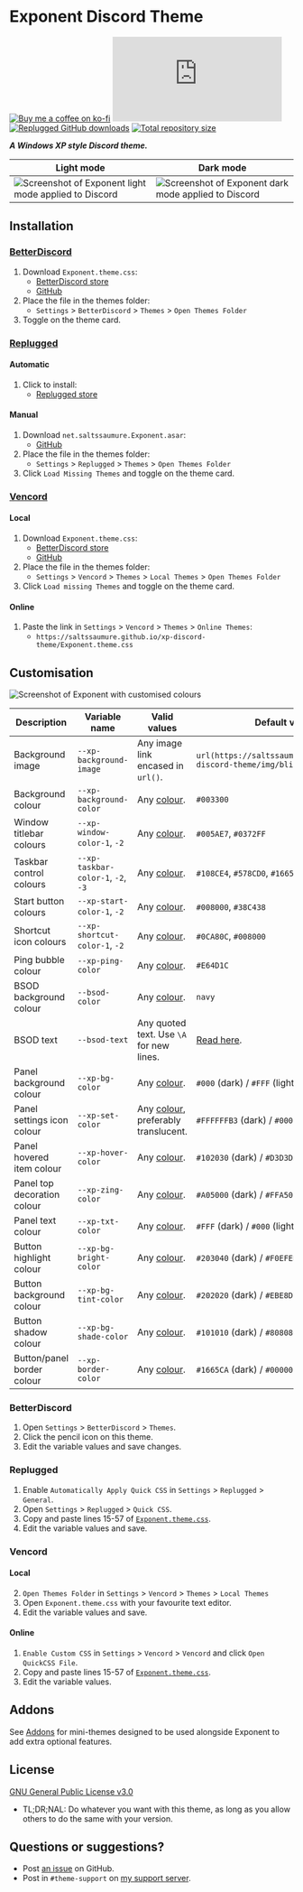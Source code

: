 [light]:        https://user-images.githubusercontent.com/29710355/229367843-ad03f107-ad47-4c63-9692-89cd781d40f8.png
[dark]:         https://user-images.githubusercontent.com/29710355/229367846-78bf3675-a091-4f60-8ff0-4427697a2ef2.png
[customised]:   https://github.com/Saltssaumure/xp-discord-theme/assets/29710355/e076daf4-23d5-40f2-9a86-ca3fdf0e251c
[bsod-text]:    https://github.com/Saltssaumure/xp-discord-theme/blob/main/scss/top/_vars-scss.scss
[addons]:       https://github.com/Saltssaumure/xp-discord-theme/tree/main/addon

[css-color]:        https://developer.mozilla.org/en-US/docs/Web/CSS/color_value
[discord]:          https://discord.gg/uy8nKQVatp

[BetterDiscord]:    https://betterdiscord.app/
[Replugged]:        https://replugged.dev/
[Vencord]:          https://github.com/Vendicated/Vencord

[shield-donate]:    https://img.shields.io/badge/Donate-ko--fi-orange?style=flat-square&logo=kofi&logoColor=orange
[ko-fi]:            https://ko-fi.com/saltssaumure "Buy me a coffee!"

[shield-bd-dl]:     https://img.shields.io/github/downloads/Saltssaumure/xp-discord-theme/Exponent.theme.css?color=purple&label=Downloads&style=flat-square
[shield-asar-dl]:   https://img.shields.io/github/downloads/Saltssaumure/xp-discord-theme/net.saltssaumure.Exponent.asar?color=purple&label=Downloads&style=flat-square
[shield-repo-size]: https://img.shields.io/github/repo-size/Saltssaumure/xp-discord-theme?label=Repository&style=flat-square "Total size"

[github]:           https://github.com/Saltssaumure/xp-discord-theme
[license]:          https://github.com/Saltssaumure/xp-discord-theme/blob/main/LICENSE
[issues]:           https://github.com/Saltssaumure/xp-discord-theme/issues
[.theme.css]:       https://github.com/Saltssaumure/xp-discord-theme/blob/main/Exponent.theme.css

[release-bd]:       https://betterdiscord.app/theme/?id=823 "BetterDiscord store page"
[release-bd-gh]:    https://github.com/Saltssaumure/xp-discord-theme/releases/latest/download/Exponent.theme.css "Get latest release"
[release-rp]:       https://replugged.dev/store/net.saltssaumure.Exponent "Replugged store page"
[release-rp-gh]:    https://github.com/Saltssaumure/xp-discord-theme/releases/latest/download/net.saltssaumure.Exponent.asar "Get latest release"

# Exponent Discord Theme
[![Buy me a coffee on ko-fi][shield-donate]][ko-fi]
[![BetterDiscord GitHub downloads][shield-bd-dl]][release-bd-gh]
[![Replugged GitHub downloads][shield-asar-dl]][release-rp-gh]
[![Total repository size][shield-repo-size]][github]

***A Windows XP style Discord theme.***

| Light mode                                                      | Dark mode                                                    |
| --------------------------------------------------------------- | ------------------------------------------------------------ |
| ![Screenshot of Exponent light mode applied to Discord ][light] | ![Screenshot of Exponent dark mode applied to Discord][dark] |

## Installation

### [BetterDiscord][BetterDiscord]
1. Download `Exponent.theme.css`:
    - [BetterDiscord store][release-bd]
    - [GitHub][release-bd-gh]
2. Place the file in the themes folder:
    - `Settings` > `BetterDiscord` > `Themes` > `Open Themes Folder`
3. Toggle on the theme card.

### [Replugged][Replugged]
#### Automatic
1. Click to install:
    - [Replugged store][release-rp]
#### Manual
1. Download `net.saltssaumure.Exponent.asar`:
    - [GitHub][release-rp-gh]
2. Place the file in the themes folder:
    - `Settings` > `Replugged` > `Themes` > `Open Themes Folder`
3. Click `Load Missing Themes` and toggle on the theme card.

### [Vencord][Vencord]
#### Local
1. Download `Exponent.theme.css`:
    - [BetterDiscord store][release-bd]
    - [GitHub][release-bd-gh]
2. Place the file in the themes folder:
    - `Settings` > `Vencord` > `Themes` > `Local Themes` > `Open Themes Folder`
3. Click `Load missing Themes` and toggle on the theme card.
#### Online
1. Paste the link in `Settings` > `Vencord` > `Themes` > `Online Themes`:
    - `https://saltssaumure.github.io/xp-discord-theme/Exponent.theme.css`

## Customisation

![Screenshot of Exponent with customised colours][customised]

| Description                 | Variable name                      | Valid values                                     | Default value                                                         |
| --------------------------- | ---------------------------------- | ------------------------------------------------ | --------------------------------------------------------------------- |
| Background image            | `--xp-background-image`            | Any image link encased in `url()`.               | `url(https://saltssaumure.github.io/xp-discord-theme/img/bliss.avif)` |
| Background colour           | `--xp-background-color`            | Any [colour][css-color].                         | `#003300`                                                             |
| Window titlebar colours     | `--xp-window-color-1`, `-2`        | Any [colour][css-color].                         | `#005AE7`, `#0372FF`                                                  |
| Taskbar control colours     | `--xp-taskbar-color-1`, `-2`, `-3` | Any [colour][css-color].                         | `#108CE4`, `#578CD0`, `#1665CA`                                       |
| Start button colours        | `--xp-start-color-1`, `-2`         | Any [colour][css-color].                         | `#008000`, `#38C438`                                                  |
| Shortcut icon colours       | `--xp-shortcut-color-1`, `-2`      | Any [colour][css-color].                         | `#0CA80C`, `#008000`                                                  |
| Ping bubble colour          | `--xp-ping-color`                  | Any [colour][css-color].                         | `#E64D1C`                                                             |
| BSOD background colour      | `--bsod-color`                     | Any [colour][css-color].                         | `navy`                                                                |
| BSOD text                   | `--bsod-text`                      | Any quoted text. Use `\A` for new lines.         | [Read here][bsod-text].                                               |
| Panel background colour     | `--xp-bg-color`                    | Any [colour][css-color].                         | `#000` (dark) / `#FFF` (light)                                        |
| Panel settings icon colour  | `--xp-set-color`                   | Any [colour][css-color], preferably translucent. | `#FFFFFFB3` (dark) / `#000000B3` (light)                              |
| Panel hovered item colour   | `--xp-hover-color`                 | Any [colour][css-color].                         | `#102030` (dark) / `#D3D3D3` (light)                                  |
| Panel top decoration colour | `--xp-zing-color`                  | Any [colour][css-color].                         | `#A05000` (dark) / `#FFA500` (light)                                  |
| Panel text colour           | `--xp-txt-color`                   | Any [colour][css-color].                         | `#FFF` (dark) / `#000` (light)                                        |
| Button highlight colour     | `--xp-bg-bright-color`             | Any [colour][css-color].                         | `#203040` (dark) / `#F0EFED` (light)                                  |
| Button background colour    | `--xp-bg-tint-color`               | Any [colour][css-color].                         | `#202020` (dark) / `#EBE8D7` (light)                                  |
| Button shadow colour        | `--xp-bg-shade-color`              | Any [colour][css-color].                         | `#101010` (dark) / `#808080` (light)                                  |
| Button/panel border colour  | `--xp-border-color`                | Any [colour][css-color].                         | `#1665CA` (dark) / `#000000` (light)                                  |

### BetterDiscord
1. Open `Settings` > `BetterDiscord` > `Themes`.
2. Click the pencil icon on this theme.
3. Edit the variable values and save changes.

### Replugged
1. Enable `Automatically Apply Quick CSS` in `Settings` > `Replugged` > `General`.
1. Open `Settings` > `Replugged` > `Quick CSS`.
3. Copy and paste lines 15-57 of [`Exponent.theme.css`][.theme.css].
3. Edit the variable values and save.

### Vencord
#### Local
2. `Open Themes Folder` in `Settings` > `Vencord` > `Themes` > `Local Themes`
3. Open `Exponent.theme.css` with your favourite text editor.
4. Edit the variable values and save.
#### Online
1. `Enable Custom CSS` in `Settings` > `Vencord` > `Vencord` and click `Open QuickCSS File`.
2. Copy and paste lines 15-57 of [`Exponent.theme.css`][.theme.css].
3. Edit the variable values.

## Addons
See [Addons][addons] for mini-themes designed to be used alongside Exponent to add extra optional features.

## License
[GNU General Public License v3.0][license]
- <span title="Too long; didn't read; not a lawyer">TL;DR;NAL</span>: Do whatever you want with this theme, as long as you allow others to do the same with your version.

## Questions or suggestions?
- Post [an issue][issues] on GitHub.
- Post in `#theme-support` on [my support server][discord].